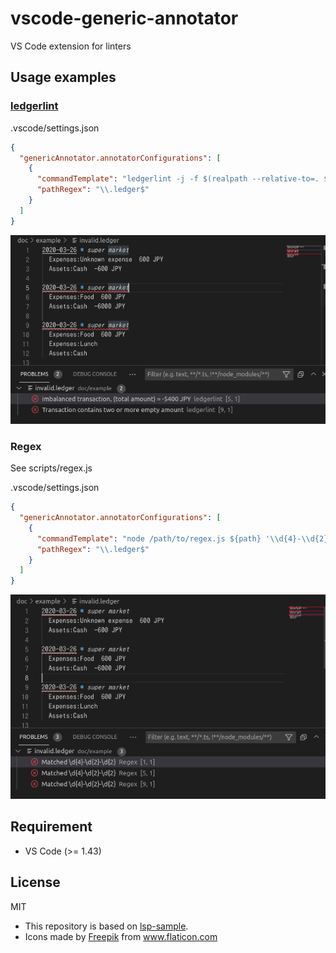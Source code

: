vscode-generic-annotator
=====

VS Code extension for linters


## Usage examples
### [ledgerlint](https://github.com/oshikiri/ledgerlint)
.vscode/settings.json
```json
{
  "genericAnnotator.annotatorConfigurations": [
    {
      "commandTemplate": "ledgerlint -j -f $(realpath --relative-to=. ${path})",
      "pathRegex": "\\.ledger$"
    }
  ]
}
```

![screenshot ledgerlint](./doc/example_ledgerlint.png)


### Regex
See scripts/regex.js

.vscode/settings.json
```json
{
  "genericAnnotator.annotatorConfigurations": [
    {
      "commandTemplate": "node /path/to/regex.js ${path} '\\d{4}-\\d{2}-\\d{2}'",
      "pathRegex": "\\.ledger$"
    }
  ]
}
```

![screenshot regex](./doc/example_regex.png)



## Requirement

- VS Code (>= 1.43)


## License

MIT

- This repository is based on [lsp-sample](https://github.com/microsoft/vscode-extension-samples/tree/6f16dafc01a248ac39d450ecf56ae73274757644/lsp-sample).
- <div>Icons made by <a href="https://www.freepik.com" title="Freepik">Freepik</a> from <a href="https://www.flaticon.com/" title="Flaticon">www.flaticon.com</a></div>
